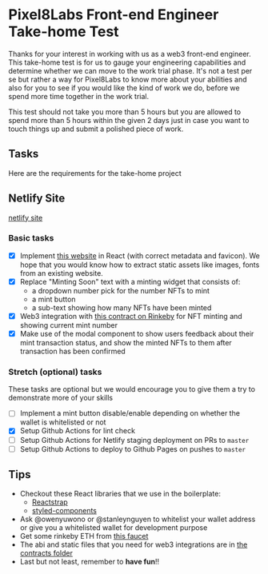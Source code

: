 # Pixel8Labs Front-end Engineer Take-home Test

Thanks for your interest in working with us as a web3 front-end engineer.
This take-home test is for us to gauge your engineering capabilities and determine
whether we can move to the work trial phase. It's not a test per se but rather a
way for Pixel8Labs to know more about your abilities and also for you to see if
you would like the kind of work we do, before we spend more time together in the
work trial.

This test should not take you more than 5 hours but you are allowed to spend more
than 5 hours within the given 2 days just in case you want to touch things up and
submit a polished piece of work.

## Tasks

Here are the requirements for the take-home project

## Netlify Site
[netlify site](https://fachry-labs.netlify.app)

### Basic tasks

- [x] Implement [this website](https://pepedoods.com) in React (with correct metadata and favicon). We hope that you would know how to extract static assets like images, fonts from an existing website.
- [x] Replace "Minting Soon" text with a minting widget that consists of:
  - a dropdown number pick for the number NFTs to mint
  - a mint button
  - a sub-text showing how many NFTs have been minted
- [x] Web3 integration with [this contract on Rinkeby](https://rinkeby.etherscan.io/address/0xbe4F068501dE3ae5Fd860eC153984ADfb494074D) for NFT minting and showing current mint number
- [x] Make use of the modal component to show users feedback about their mint transaction status, and show the minted NFTs to them after transaction has been confirmed

### Stretch (optional) tasks

These tasks are optional but we would encourage you to give them a try to demonstrate more of your skills

- [ ] Implement a mint button disable/enable depending on whether the wallet is whitelisted or not
- [x] Setup Github Actions for lint check
- [ ] Setup Github Actions for Netlify staging deployment on PRs to `master`
- [ ] Setup Github Actions to deploy to Github Pages on pushes to `master`

## Tips

- Checkout these React libraries that we use in the boilerplate:
  - [Reactstrap](https://reactstrap.github.io/)
  - [styled-components](https://styled-components.com/)
- Ask @owenyuwono or @stanleynguyen to whitelist your wallet address or give you a whitelisted wallet for development purpose
- Get some rinkeby ETH from [this faucet](https://faucets.chain.link/rinkeby)
- The abi and static files that you need for web3 integrations are in [the contracts folder](./src/contracts/)
- Last but not least, remember to **have fun**!!
